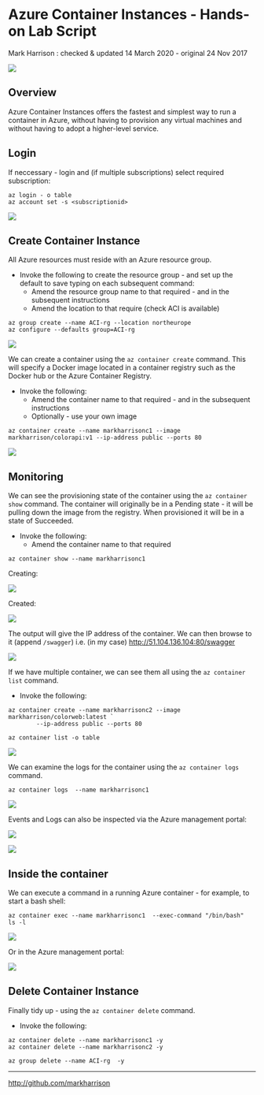 # Azure Container Instances - Hands-on Lab Script

Mark Harrison : checked & updated 14 March 2020 - original 24 Nov 2017

![](Images/ACI.png)

## Overview

Azure Container Instances offers the fastest and simplest way to run a container in Azure, without having to provision any virtual machines and without having to adopt a higher-level service.

## Login

If neccessary - login and (if multiple subscriptions) select required subscription:

```text
az login - o table
az account set -s <subscriptionid>
```

![](Images/ACILogin.png)

## Create Container Instance

All Azure resources must reside with an Azure resource group.

- Invoke the following to create the resource group - and set up the default to save typing on each subsequent command:
  - Amend the resource group name to that required - and in the subsequent instructions
  - Amend the location to that require (check ACI is available)

```text
az group create --name ACI-rg --location northeurope
az configure --defaults group=ACI-rg
```

![](Images/ACIRG.png)

We can create a container using the `az container create` command.  This will specify a Docker image located in a container registry such as the Docker hub or the Azure Container Registry.

- Invoke the following:
  - Amend the container name to that required - and in the subsequent instructions
  - Optionally - use your own image

```text
az container create --name markharrisonc1 --image markharrison/colorapi:v1 --ip-address public --ports 80
```

![](Images/ACICreate.png)

## Monitoring

We can see the provisioning state of the container using the `az container show` command.  The container will originally be in a Pending state - it will be pulling down the image from the registry. When provisioned it will be in a state of Succeeded.

- Invoke the following:
  - Amend the container name to that required

```text
az container show --name markharrisonc1
```

Creating:

![](Images/ACIShow1.png)

Created:

![](Images/ACIShow2.png)

The output will give the IP address of the container.  We can then browse to it (append `/swagger`) i.e. (in my case) <http://51.104.136.104:80/swagger>

![](Images/ACIBrowse.png)

If we have multiple container, we can see them all using the `az container list` command.

- Invoke the following:

```text
az container create --name markharrisonc2 --image markharrison/colorweb:latest `
        --ip-address public --ports 80

az container list -o table
```

![](Images/ACIList.png)

We can examine the logs for the container using the `az container logs` command.

```text
az container logs  --name markharrisonc1
```

![](Images/ACILogs.png)

Events and Logs can also be inspected via the Azure management portal:

![](Images/ACIEvents.png)

![](Images/ACILogs2.png)

## Inside the container

We can execute a command in a running Azure container - for example, to start a bash shell:

```text
az container exec --name markharrisonc1  --exec-command "/bin/bash"  
ls -l
```

![](Images/ACIExec.png)

Or in the Azure management portal:

![](Images/ACIExec2.png)

## Delete Container Instance

Finally tidy up - using the `az container delete` command.

- Invoke the following:

```text
az container delete --name markharrisonc1 -y
az container delete --name markharrisonc2 -y

az group delete --name ACI-rg  -y
```

---
<http://github.com/markharrison>
